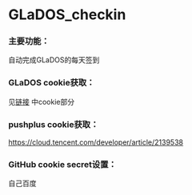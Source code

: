 # GLaDOS_checkin
### 主要功能：
自动完成GLaDOS的每天签到
### GLaDOS cookie获取：
见[链接](https://github.com/hennessey-v/GlaDOS_Checkin_ql) 中cookie部分
### pushplus cookie获取：
https://cloud.tencent.com/developer/article/2139538
### GitHub cookie secret设置：
自己百度
